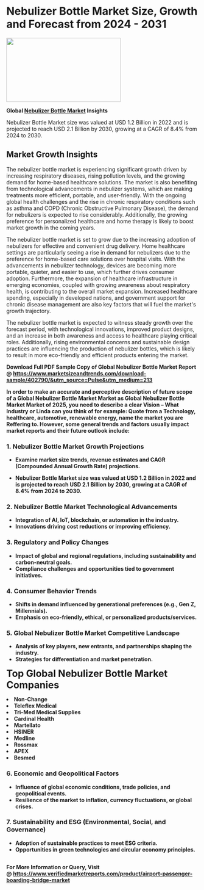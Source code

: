 <H1>Nebulizer Bottle Market Size, Growth and Forecast from 2024 - 2031</H1><img class="aligncenter size-medium wp-image-584254" src="https://thirdeyenews.in/wp-content/uploads/2024/09/Global-Market-Research-300x168.jpeg" alt="" width="300" height="168" /><p><strong>Global&nbsp;<a href="https://www.marketsizeandtrends.com/download-sample/402790/&amp;utm_source=Pulse&amp;utm_medium=213">Nebulizer Bottle Market</a> Insights</strong></p><p>Nebulizer Bottle Market size was valued at USD 1.2 Billion in 2022 and is projected to reach USD 2.1 Billion by 2030, growing at a CAGR of 8.4% from 2024 to 2030.</p><p><h2>Market Growth Insights</h2> <p>The nebulizer bottle market is experiencing significant growth driven by increasing respiratory diseases, rising pollution levels, and the growing demand for home-based healthcare solutions. The market is also benefiting from technological advancements in nebulizer systems, which are making treatments more efficient, portable, and user-friendly. With the ongoing global health challenges and the rise in chronic respiratory conditions such as asthma and COPD (Chronic Obstructive Pulmonary Disease), the demand for nebulizers is expected to rise considerably. Additionally, the growing preference for personalized healthcare and home therapy is likely to boost market growth in the coming years.</p> <p><strong></strong></p> <p>The nebulizer bottle market is set to grow due to the increasing adoption of nebulizers for effective and convenient drug delivery. Home healthcare settings are particularly seeing a rise in demand for nebulizers due to the preference for home-based care solutions over hospital visits. With the advancements in nebulizer technology, devices are becoming more portable, quieter, and easier to use, which further drives consumer adoption. Furthermore, the expansion of healthcare infrastructure in emerging economies, coupled with growing awareness about respiratory health, is contributing to the overall market expansion. Increased healthcare spending, especially in developed nations, and government support for chronic disease management are also key factors that will fuel the market's growth trajectory. <p>The nebulizer bottle market is expected to witness steady growth over the forecast period, with technological innovations, improved product designs, and an increase in both awareness and access to healthcare playing critical roles. Additionally, rising environmental concerns and sustainable design practices are influencing the production of nebulizer bottles, which is likely to result in more eco-friendly and efficient products entering the market.</p> <p><strong></p><p><span class=""><strong>Download Full PDF Sample Copy of Global Nebulizer Bottle Market Report</strong> @ <a href="https://www.marketsizeandtrends.com/download-sample/402790/&amp;utm_source=Pulse&amp;utm_medium=213" target="_blank">https://www.marketsizeandtrends.com/download-sample/402790/&amp;utm_source=Pulse&amp;utm_medium=213</a></span></p><p>In order to make an accurate and perceptive description of future scope of a Global&nbsp;Nebulizer Bottle Market Market as Global&nbsp;Nebulizer Bottle Market Market of 2025, you need to describe a clear Vision &ndash; What Industry or Linda can you think of for example: Quote from a Technology, healthcare, automotive, renewable energy, name the market you are Reffering to. However, some general trends and factors usually impact market reports and their future outlook include:</p><h3>1.&nbsp;<strong>Nebulizer Bottle Market Growth Projections</strong></h3><ul><li>Examine market size trends, revenue estimates and CAGR (Compounded Annual Growth Rate) projections.</li><li><p>Nebulizer Bottle Market size was valued at USD 1.2 Billion in 2022 and is projected to reach USD 2.1 Billion by 2030, growing at a CAGR of 8.4% from 2024 to 2030.</p></li></ul><h3>2.&nbsp;<strong>Nebulizer Bottle Market Technological Advancements</strong></h3><ul><li>Integration of AI, IoT, blockchain, or automation in the industry.</li><li>Innovations driving cost reductions or improving efficiency.</li></ul><h3>3.&nbsp;<strong>Regulatory and Policy Changes</strong></h3><ul><li>Impact of global and regional regulations, including sustainability and carbon-neutral goals.</li><li>Compliance challenges and opportunities tied to government initiatives.</li></ul><h3>4.&nbsp;<strong>Consumer Behavior Trends</strong></h3><ul><li>Shifts in demand influenced by generational preferences (e.g., Gen Z, Millennials).</li><li>Emphasis on eco-friendly, ethical, or personalized products/services.</li></ul><h3>5.&nbsp;<strong>Global Nebulizer Bottle Market Competitive Landscape</strong></h3><ul><li>Analysis of key players, new entrants, and partnerships shaping the industry.</li><li>Strategies for differentiation and market penetration.</li></ul><p data-pm-slice="1 1 []"><span style="color: inherit; font-family: inherit; font-size: 25px;">Top Global Nebulizer Bottle Market Companies</span></p><div class="" data-test-id=""><p><li>Non-Change</li><li> Teleflex Medical</li><li> Tri-Med Medical Supplies</li><li> Cardinal Health</li><li> Martellato</li><li> HSINER</li><li> Medline</li><li> Rossmax</li><li> APEX</li><li> Besmed</li></p></div><h3>6.&nbsp;<strong>Economic and Geopolitical Factors</strong></h3><ul><li>Influence of global economic conditions, trade policies, and geopolitical events.</li><li>Resilience of the market to inflation, currency fluctuations, or global crises.</li></ul><h3>7.&nbsp;<strong>Sustainability and ESG (Environmental, Social, and Governance)</strong></h3><ul><li>Adoption of sustainable practices to meet ESG criteria.</li><li>Opportunities in green technologies and circular economy principles.</li></ul><h2><strong style="font-size: 14px;">For More Information or Query, Visit @&nbsp;</strong><a style="background-color: #ffffff; font-size: 14px;" href="https://www.marketsizeandtrends.com/report/nebulizer-bottle-market/" target="_blank">https://www.verifiedmarketreports.com/product/airport-passenger-boarding-bridge-market</a></h2>
